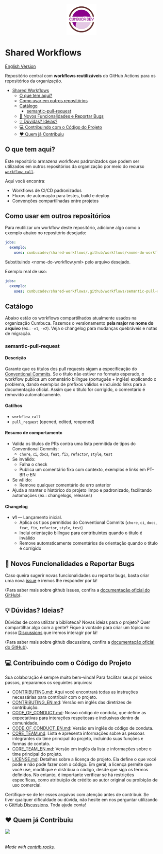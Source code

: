<div align="center">
  <picture>
    <source
      media="(prefers-color-scheme: dark)"
      srcset="https://github.com/cumbucadev/design/raw/main/images/logo-dark-transparent.png"
    >
    <img
      alt="Logo do Cumbuca Dev"
      src="https://github.com/cumbucadev/design/raw/main/images/logo-light-transparent.png"
      width="20%"
    >
  </picture>
</div>

# Shared Workflows

[English Version](/README_EN.md)

Repositório central com **workflows reutilizáveis** do GitHub Actions para os repositórios da
organização.

- [Shared Workflows](#shared-workflows)
   * [O que tem aqui?](#o-que-tem-aqui)
   * [Como usar em outros repositórios](#como-usar-em-outros-repositórios)
   * [Catálogo](#catálogo)
      + [semantic-pull-request](#semantic-pull-request)
   * [💬 Novos Funcionalidades e Reportar Bugs](#-novos-funcionalidades-e-reportar-bugs)
   * [💡 Dúvidas? Ideias?](#-dúvidas-ideias)
   * [💻 Contribuindo com o Código do Projeto](#-contribuindo-com-o-código-do-projeto)
   * [❤️ Quem já Contribuiu](#-quem-já-contribuiu)

## O que tem aqui?

Este repositório armazena workflows padronizados que podem ser utilizados em outros repositórios da
organização por meio do recurso
[`workflow_call`](https://docs.github.com/pt/actions/using-workflows/reusing-workflows).

Aqui você encontra:

- Workflows de CI/CD padronizados
- Fluxos de automação para testes, build e deploy
- Convenções compartilhadas entre projetos

## Como usar em outros repositórios

Para reutilizar um workflow deste repositório, adicione algo como o exemplo abaixo no repositório
desejado:

```yml
jobs:
  exemplo:
    uses: cumbucadev/shared-workflows/.github/workflows/<nome-do-workflow.yml>@main
```

Substituindo <nome-do-workflow.yml> pelo arquivo desejado.

Exemplo real de uso:

```yml
jobs:
  exemplo:
    uses: cumbucadev/shared-workflows/.github/workflows/semantic-pull-request-v1.yml@main
```

## Catálogo

Abaixo estão os workflows compartilhados atualmente usados na organização Cumbuca. Fazemos o
versionamento **pela major no nome do arquivo** (ex.: `-v1`, `-v2`). Veja o changelog para mudanças
quebráveis e notas de migração.

### semantic-pull-request

#### Descrição

Garante que os títulos dos pull requests sigam a especificação do
[Conventional Commits](https://www.conventionalcommits.org/pt-br/v1.0.0/).
Se o título não estiver no formato esperado, o workflow publica um comentário bilíngue (português +
inglês) explicando o problema, dando exemplos de prefixos válidos e incluindo links para a
documentação oficial. Assim que o título for corrigido, o comentário é removido automaticamente.

#### Gatilhos

- `workflow_call`
- `pull_request` (opened, edited, reopened)

#### Resumo de comportamento

- Valida os títulos de PRs contra uma lista permitida de tipos do Conventional Commits:
  - `chore`, `ci`, `docs`, `feat`, `fix`, `refactor`, `style`, `test`
- Se inválido:
  - Falha o check
  - Publica um comentário fixo com contexto, exemplos e links em PT-BR e EN
- Se válido:
  - Remove qualquer comentário de erro anterior
- Ajuda a manter o histórico do projeto limpo e padronizado, facilitando automações
  (ex.: changelogs, releases)

#### Changelog

- **v1** — Lançamento inicial.
  - Aplica os tipos permitidos do Conventional Commits (`chore`, `ci`, `docs`, `feat`, `fix`,
    `refactor`, `style`, `test`)
  - Inclui orientação bilíngue para contribuintes quando o título é inválido
  - Remove automaticamente comentários de orientação quando o título é corrigido

## 💬 Novos Funcionalidades e Reportar Bugs

Caso queira sugerir novas funcionalidades ou reportar bugs, basta criar
uma nova [issue][github-issues] e iremos lhe responder por lá!

(Para saber mais sobre github issues, confira a
[documentação oficial do GitHub][github-issues-doc]).

## 💡 Dúvidas? Ideias?

Dúvidas de como utilizar a biblioteca? Novas ideias para o projeto? Quer compartilhar algo com a
gente? Fique à vontade para criar um tópico no nosso [Discussions][github-discussions] que iremos
interagir por lá!

(Para saber mais sobre github discussions, confira a
[documentação oficial do GitHub][github-discussions-doc]).

## 💻 Contribuindo com o Código do Projeto

Sua colaboração é sempre muito bem-vinda! Para facilitar seus primeiros passos, preparamos os seguintes arquivos:

- [CONTRIBUTING.md](/CONTRIBUTING.md): Aqui você encontrará todas as instruções necessárias para contribuir com o projeto.
- [CONTRIBUTING_EN.md](/CONTRIBUTING_EN.md): Versão em inglês das diretrizes de contribuição.
- [CODE_OF_CONDUCT.md](/CODE_OF_CONDUCT.md): Nosso código de conduta, que define as expectativas para interações respeitosas e inclusivas dentro da comunidade.
- [CODE_OF_CONDUCT_EN.md](/CODE_OF_CONDUCT_EN.md): Versão em inglês do código de conduta.
- [CORE_TEAM.md](/CORE_TEAM.md): Lista e apresenta informações sobre as pessoas integrantes do time principal do projeto, incluindo suas funções e formas de contato.
- [CORE_TEAM_EN.md](CORE_TEAM_EN.md): Versão em inglês da lista e informações sobre o time principal do projeto.
- [LICENSE.md](/LICENSE.md): Detalhes sobre a licença do projeto. Ela define o que você pode e não pode fazer com o código. Em geral, a licença permite que você use, modifique e distribua o código, desde que siga os termos definidos. No entanto, é importante verificar se há restrições específicas, como atribuição de crédito ao autor original ou proibição de uso comercial.

Certifique-se de ler esses arquivos com atenção antes de contribuir. Se tiver qualquer dificuldade ou dúvida, não hesite em nos perguntar utilizando o [GitHub Discussions][github-discussions]. Toda ajuda conta!

## ❤️ Quem já Contribuiu

<a href="https://github.com/cumbucadev/generic-template/graphs/contributors">
  <img src="https://contrib.rocks/image?repo=cumbucadev/generic-template" />
</a></br></br>

_Made with [contrib.rocks](https://contrib.rocks)._

[github-discussions-doc]: https://docs.github.com/pt/discussions
[github-discussions]: https://github.com/cumbucadev/shared-workflows/discussions
[github-issues-doc]: https://docs.github.com/pt/issues/tracking-your-work-with-issues/creating-an-issue
[github-issues]: https://github.com/cumbucadev/shared-workflows/issues
